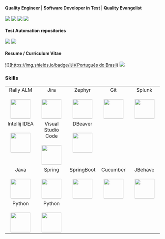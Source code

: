 #### Quality Engineer | Software Developer in Test | Quality Evangelist
[![](https://img.shields.io/badge/LinkedIn-iberecamara-blue)](https://www.linkedin.com/in/iberecamara/) 
[![](https://img.shields.io/badge/Gmail-ibere.camara%40gmail.com-red)](mailto:ibere.camara@gmail.com) 
[![](https://img.shields.io/badge/Whatsapp-%40iberecamara-green)](https://api.whatsapp.com/send/?phone=5541996146048)
[![](https://img.shields.io/badge/Telegram-%40iberecamara-blue)](https://t.me/iberecamara)
#### Test Automation repositories
[![](https://img.shields.io/badge/Backend-Automation-green)](https://github.com/iberecamara/JavaBackendAutomation) 
[![](https://img.shields.io/badge/Frontend-Automation-green)](https://github.com/iberecamara/JavaFrontendAutomation) 
#### Resume / Curriculum Vitae
[![](https://img.shields.io/badge/🇧🇷Português do Brasil)](https://drive.google.com/file/d/1Ffa7rW5Iv95SPk7OIv4LuO5cbZsle1q2/view) 
[![](https://img.shields.io/badge/🇺🇸English)](https://drive.google.com/file/d/1N1xqYcUOQ0lD03H3E3pSB91MpZy2YcUN/view) 

### Skills
<table>
  <tbody>
    <!-- General tools -->
    <tr valign="top">
      <td width="20%" align="center">
        <span>Rally ALM</span><br><br>
        <img height="64px" src="https://www.3pillarglobal.com/wp-content/uploads/2015/11/rally_logo_320x260-1.png">
      </td>
      <td width="20%" align="center">
        <span>Jira</span><br><br>
        <img height="64px" src="https://cdn.svgporn.com/logos/jira.svg">
      </td>
      <td width="20%" align="center">
        <span>Zephyr</span><br><br>
        <img height="64px" src="https://marketplace-cdn.atlassian.com/files/6d82b909-ae65-46de-99d5-1c812e23388b">
      </td>
      <td width="20%" align="center">
        <span>Git</span><br><br>
        <img height="64px" src="https://cdn.svgporn.com/logos/git-icon.svg">
      </td>
      <td width="20%" align="center">
        <span>Splunk</span><br><br>
        <img height="64px" src="https://cdn.svgporn.com/logos/splunk.svg">
      </td>
    </tr>
    <!-- IDEs -->
    <tr valign="top">
      <td width="20%" align="center">
        <span>Intellij IDEA</span><br><br>
        <img height="64px" src="https://e7.pngegg.com/pngimages/788/545/png-clipart-ij-logo-with-black-blue-red-and-orange-background-intellij-idea-logo-icons-logos-emojis-tech-companies-thumbnail.png">
      </td>
      <td width="20%" align="center">
        <span>Visual Studio Code</span><br><br>
        <img height="64px" src="https://cdn.svgporn.com/logos/visual-studio-code.svg">
      </td>
      <td width="20%" align="center">
        <span>DBeaver</span><br><br>
        <img height="64px" src="https://seeklogo.com/images/D/dbeaver-logo-E07205C498-seeklogo.com.png">
      </td>
    </tr>
    <!-- Java and frameworks -->
    <tr valign="top">
      <td width="20%" align="center">
        <span>Java</span><br><br>
        <img height="64px" src="https://cdn.svgporn.com/logos/java.svg">
      </td>
      <td width="20%" align="center">
        <span>Spring</span><br><br>
        <img height="64px" src="https://cdn.svgporn.com/logos/spring-icon.svg">
      </td>
      <td width="20%" align="center">
        <span>SpringBoot</span><br><br>
        <img height="64px" src="https://devkico.itexto.com.br/wp-content/uploads/2014/08/spring-boot-project-logo.png">
      </td>
      <td width="20%" align="center">
        <span>Cucumber</span><br><br>
        <img height="64px" src="https://cdn.svgporn.com/logos/cucumber.svg">
      </td>
      <td width="20%" align="center">
        <span><bold>JBehave</bold></span><br><br>
        <img height="64px" src="https://jbehave.org/images/jbehave-logo.png">
      </td>
    </tr>
    <!-- Python and frameworks -->
    <tr valign="top">
      <td width="20%" align="center">
        <span>Python</span><br><br>
        <img height="64px" src="https://cdn.svgporn.com/logos/python.svg">
      </td>
      <td width="20%" align="center">
        <span>Python</span><br><br>
        <img height="64px" src="https://behave.readthedocs.io/en/latest/_images/behave_logo1.png">
      </td>
    </tr>
  </tbody>
</table>
